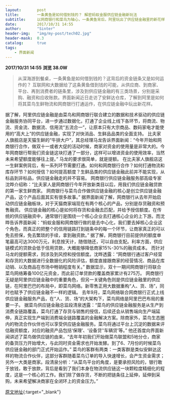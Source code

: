 ```yaml
---
layout:       post
title:        一条黄鱼是如何借到钱的？ 解密蚂蚁金服供应链金融新玩法
subtitle:     以网商银行和菜鸟为轴心，一条黄鱼背后，阿里玩出了供应链金融里的新花样。
date:         2017/10/31 14:55
author:       "Sinter"
header-img:   "img/my-post/tech02.jpg"
header-mask:  0.3
catalog:      true
tags:
    - 界面新闻
---
```


**2017/10/31 14:55**  **浏览 38.0W**

> 从深海游到餐桌，一条黄鱼是如何借到钱的？这背后的资金链条又是如何运作的？
互联网和大数据给了这条黄鱼借到钱的可能，从供应商、到商家、平台、再到消费者的链条里，涉及到供应链金融的有三类场景，分别是采购、融资和应收账款。界面新闻近日走访了安鲜达仓库，了解到阿里是如何将其菜鸟生鲜物流和网商银行打通运作，在供应链金融中玩出新花样。

据了解，阿里供应链金融是由菜鸟和网商银行联合建立的数据和技术驱动的供应链金融服务协同平台，进一步通过数据化，打通了企业线上线下各环节，将商流、物流、资金流、数据流、信用流“五流合一”，让原本只有大宗商品、数码家电才能使用的“高大上”的供应链金融，实现了对快消品、生鲜品品类的全面支持。
比夫家人旗舰店是天猫生鲜的“牛排大户”，其总经理马龙告诉界面新闻：“今年开始和网商银行合作，做双十一或者大促的活动时候，商家对资金的使用量是非常大的。今年网商银行帮我们资金链这块打通了一部分，这样可以增进资金的使用效率，当然未来希望额度能够往上提。”
马龙的要求很简单，就是提额。
在比夫家人旗舰店这一生鲜案例背后，有一系列环节需要打通。如何和网商银行合作？如何打通物流和库存环节？如何授信？如何提高额度？生鲜品类的供应链金融此前并不能实现，从标品到非标品，供应链金融走的并不容易。
网商银行供应链金融服务部高级专家沈晔介绍称：“比夫家人是网商银行今年开放新类目以后，用我们供应链金融贷款的第一家生鲜商家。 网商银行与菜鸟合作做供应链金融的核心是创立供应链金融产品，这个产品后面其实有很多故事。”
据界面新闻了解，网商银行从去年开始启动供应链金融板块，对于天猫商家端现在有两个核心的产品，分别是存货融资和预售融资。
供应链金融的核心是如何将存货和金融去匹配，并给予授信额度。在传统的供应链融资中，通常银行是围绕一个核心企业去打通核心企业的上下游。而沈晔告诉界面新闻：“蚂蚁金服和网商银行做的是去中心化，我们要去掉核心企业这个角色，而真正的把整个的信用链路打到链条中的每一个环节，让商家真正的可以免去担保，免去繁琐的手续，拿到融资款。”
据了解，网商银行目前提供的额度单笔最高可达3000万元，利息按天计，随借随还，可以自由支配。利率方面，供应链模式的贷款会低于信用贷款，大概能够降低商家15%-30%的融资成本。
而针对马龙的提额需求，则涉及到风控和授信额度。沈晔透露：“网商银行通过客户经营和存货的大数据进行全数据化的风险评估，额度直接跟商家的经营情况、商品在库动销、以及商品在市场中畅销程度有关。”
数据显示，双十一期间网商银行将联合菜鸟网络筹备100亿元资金，而此前订单贷款的覆盖商家累计有275万。
网商银行无疑是阿里供应链金融中的重要角色，但另一关键角色则是供应链金融里的供应链，在阿里巴巴的布局中，即菜鸟网络。新零售正用大数据重构“人、货、场”，同时也赋予了供应链金融不一样的逻辑。
去年9月，菜鸟网络联合网商银行正式上线供应链金融服务产品，在“人、货、场”的大架构下，菜鸟网络是阿里巴巴布局的重要一子。
据菜鸟供应链金融总监段清泉透露：“菜鸟的供应链金融服务是从生产到消费全链路覆盖，菜鸟打通了存货与销售的授信，后续还会从销售端向生产端延伸，真正实现生产端到消费端全链路覆盖的金融解决方案。除商家外，菜鸟生态圈内的物流合作伙伴也可以享受供应链金融服务。菜鸟将通过平台上沉淀的数据来评估融资额度，对应的融资产品包括‘保理’、‘设备贷’‘车辆贷’等。”
他还首度向界面新闻讲述了菜鸟做供应链的由来，“去年年初我们开始做菜鸟联盟和5地分仓，商家的备货压力开始增大，与此同时资金需求也开始发酵。到了6、7月份的时候菜鸟供应链金融的部门正式开始运作。”
菜鸟的客群有两类：一类客群是类似安鲜达这样的物流合作伙伴，这部分客群随着菜鸟订单的导入快速增长，会产生资金需求；另外一大类是商家。段清泉分析：“从菜鸟平台的角度，是要承担风险的，银行敢于放钱，敢于放款，背后是看到了我们本身在物流供应链这一块颗粒度精细化的程度，这是一个核心的工作。我们除了做存货，不断的把链条往上延伸，延伸到采购，未来希望解决商家在全闭环上的资金压力。”


[原文地址](http://www.jiemian.com/article/1715975.html){:target="_blank"}


